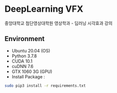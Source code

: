 # DeepLearning VFX

중앙대학교 첨단영상대학원 영상학과 - 딥러닝 시각효과 강의

## Environment
- Ubuntu 20.04 (OS)
- Python 3.7.8
- CUDA 10.1
- cuDNN 7.6
- GTX 1060 3G (GPU)
- Install Package :

```bash
sudo pip3 install -r requirements.txt
```

